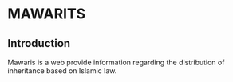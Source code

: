 # MAWARITS

## Introduction

Mawaris is a web  provide information regarding the distribution of inheritance based on Islamic law. 

